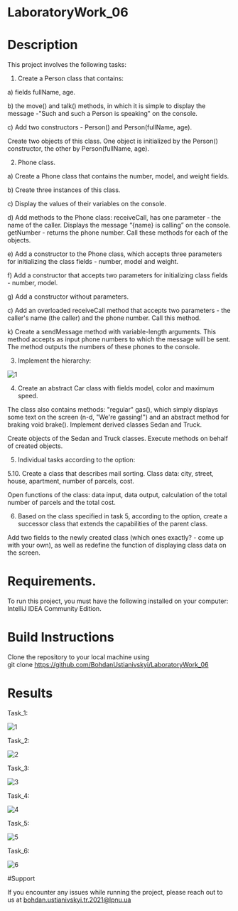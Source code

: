 # LaboratoryWork_06
# Description
This project involves the following tasks:

1. Create a Person class that contains:

a) fields fullName, age.

b) the move() and talk() methods, in which it is simple to display the message -"Such and such a Person is speaking" on the console.

c) Add two constructors - Person() and Person(fullName, age).

Create two objects of this class. One object is initialized by the Person() constructor, the other by Person(fullName, age).

2. Phone class.

a) Create a Phone class that contains the number, model, and weight fields.

b) Create three instances of this class.

c) Display the values of their variables on the console.

d) Add methods to the Phone class: receiveCall, has one parameter - the name of the caller. Displays the message “{name} is calling” on the console. getNumber - returns the phone number. Call these methods for each of the objects.

e) Add a constructor to the Phone class, which accepts three parameters for initializing the class fields - number, model and weight.

f) Add a constructor that accepts two parameters for initializing class fields - number, model.

g) Add a constructor without parameters.

c) Add an overloaded receiveCall method that accepts two parameters - the caller's name (the caller) and the phone number. Call this method.

k) Create a sendMessage method with variable-length arguments. This method accepts as input phone numbers to which the message will be sent. The method outputs the numbers of these phones to the console.

3. Implement the hierarchy: 

![1](https://github.com/BohdanUstianivskyi/LaboratoryWork_06/assets/132481363/b7f4a530-1524-478d-bd7e-f965734af29c)

4. Create an abstract Car class with fields model, color and maximum speed.

The class also contains methods: "regular" gas(), which simply displays some text on the screen (n-d, "We're gassing!") and an abstract method for braking void brake().
Implement derived classes Sedan and Truck.

Create objects of the Sedan and Truck classes. Execute methods on behalf of created objects.

5. Individual tasks according to the option:

5.10. Create a class that describes mail sorting. Class data: city, street, house, apartment, number of parcels, cost. 

Open functions of the class: data input, data output, calculation of the total number of parcels and the total cost.

6. Based on the class specified in task 5, according to the option, create a successor class that extends the capabilities of the parent class.

Add two fields to the newly created class (which ones exactly? - come up with your own), as well as redefine the function of displaying class data on the screen.

# Requirements.
To run this project, you must have the following installed on your computer: IntelliJ IDEA Community Edition.

# Build Instructions
Clone the repository to your local machine using <br>
git clone https://github.com/BohdanUstianivskyi/LaboratoryWork_06

# Results

Task_1: <br>

![1](https://github.com/BohdanUstianivskyi/LaboratoryWork_06/assets/132481363/f83871ed-e8f6-4f5c-8442-c96a25e82677)

Task_2: <br>

![2](https://github.com/BohdanUstianivskyi/LaboratoryWork_06/assets/132481363/c63b6d78-5bf5-46b5-be05-d43da58a5206)

Task_3: <br>

![3](https://github.com/BohdanUstianivskyi/LaboratoryWork_06/assets/132481363/23fcd1d6-66dd-4ca3-9254-363b4613d582)

Task_4: <br>

![4](https://github.com/BohdanUstianivskyi/LaboratoryWork_06/assets/132481363/600f716d-c12b-4750-9ead-cd4c8262ba1e)

Task_5: <br>

![5](https://github.com/BohdanUstianivskyi/LaboratoryWork_06/assets/132481363/223e9c24-3faf-4beb-a469-a343c555e7be)

Task_6: <br>

![6](https://github.com/BohdanUstianivskyi/LaboratoryWork_06/assets/132481363/dfcf1f7c-5a8e-4567-b854-68fe6d8d2117)

#Support

If you encounter any issues while running the project, please reach out to us at bohdan.ustianivskyi.tr.2021@lpnu.ua
